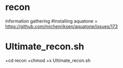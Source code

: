 # recon
information gathering
#Installing aquatone = https://github.com/michenriksen/aquatone/issues/173
# Ultimate_recon.sh
+cd recon
+chmod +x Ultimate_recon.sh
